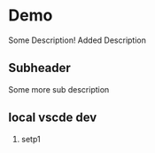 # Demo

Some Description!
Added Description

## Subheader

Some more sub description


## local vscde dev

1. setp1
